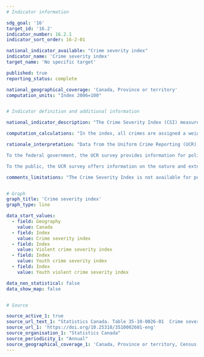 ```yaml
---
# Indicator information

sdg_goal: '16'
target_id: '16.2'
indicator_number: 16.2.1
indicator_sort_order: 16-2-01

national_indicator_available: "Crime severity index"
indicator_name: 'Crime severity index'
target_name: 'No specific target'

published: true
reporting_status: complete

national_geographical_coverage: 'Canada, Province or territory'
computation_units: "Index 2006=100"


# Indicator definition and additional information

national_indicator_description: "The Crime Severity Index (CSI) measures changes in the level of severity of police-reported crime in Canada from year to year. The crime severity index includes all Criminal Code violations including traffic, as well as drug violations and all Federal Statutes."

computation_calculations: "In the index, all crimes are assigned a weight based on their seriousness. The level of seriousness is based on actual sentences handed down by the courts in all provinces and territories. More serious crimes are assigned higher weights, less serious offences lower weights. As a result, more serious offences have a greater impact on changes in the index. The PRCSI is standardized to 100 in base year 2006."

rationale_interpretation: "Data from the Uniform Crime Reporting (UCR) Survey provide key information for crime analysis, resource planning and program development for the policing community. Municipal and provincial governments use the data to aid decisions about the distribution of police resources, definitions of provincial standards and for comparisons with other departments and provinces or territories.

To the federal government, the UCR survey provides information for policy and legislative development, evaluation of new legislative initiatives, and international comparisons.

To the public, the UCR survey offers information on the nature and extent of police-reported crime and crime trends in Canada. As well, media, academics and researchers use these data to examine specific issues about crime."

comments_limitations: "The Crime Severity Index is not available for police services or detachments with populations less than 1,000. Data for police services or detachments with populations less than 5,000 should be used with caution."


# Graph
graph_title: 'Crime severity index'
graph_type: line

data_start_values:
  - field: Geography
    value: Canada
  - field: Index
    value: Crime severity index
  - field: Index
    value: Violent crime severity index
  - field: Index
    value: Youth crime severity index
  - field: Index
    value: Youth violent crime severity index

data_non_statistical: false
data_show_map: false


# Source

source_active_1: true
source_url_text_1: "Statistics Canada. Table 35-10-0026-01  Crime severity index and weighted clearance rates, Canada, provinces, territories and Census Metropolitan Areas"
source_url_1: 'https://doi.org/10.25318/3510002601-eng'
source_organisation_1: "Statistics Canada"
source_periodicity_1: "Annual"
source_geographical_coverage_1: 'Canada, Province or territory, Census metropolitan area, Census metropolitan area part'
---
```

